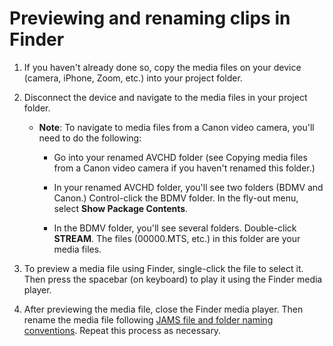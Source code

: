 # Previewing and renaming clips in Finder

1. If you haven't already done so, copy the media files on your device \(camera, iPhone, Zoom, etc.\) into your project folder. 
2. Disconnect the device and navigate to the media files in your project folder.

   * **Note**: To navigate to media files from a Canon video camera, you'll need to do the following:

     * Go into your renamed AVCHD folder \(see Copying media files from a Canon video camera if you haven't renamed this folder.\)

     * In your renamed AVCHD folder, you'll see two folders \(BDMV and Canon.\) Control-click the BDMV folder. In the fly-out menu, select **Show Package Contents**.

     * In the BDMV folder, you'll see several folders. Double-click **STREAM**. The files \(00000.MTS, etc.\) in this folder are your media files.

3. To preview a media file using Finder, single-click the file to select it. Then press the spacebar \(on keyboard\) to play it using the Finder media player.

4. After previewing the media file, close the Finder media player. Then rename the media file following [JAMS file and folder naming conventions](https://jjloomis.gitbooks.io/file-and-folder-management/content/file-and-folder-naming-conventions.html). Repeat this process as necessary.



